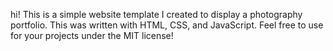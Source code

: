 hi! This is a simple website template I created to display a photography portfolio. This was written with HTML, CSS, and JavaScript. Feel free to use for your projects under the MIT license!